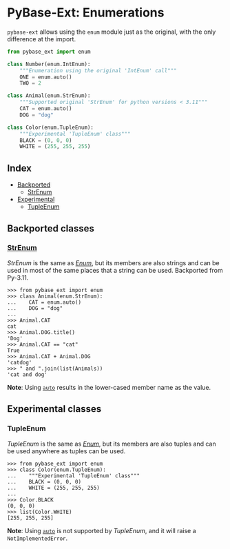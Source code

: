 # PyBase-Ext: Enumerations

`pybase-ext` allows using the `enum` module just as the original, with the only difference at the import.

```python
from pybase_ext import enum

class Number(enum.IntEnum):
    """Enumeration using the original 'IntEnum' call"""
    ONE = enum.auto()
    TWO = 2

class Animal(enum.StrEnum):
    """Supported original 'StrEnum' for python versions < 3.11"""
    CAT = enum.auto()
    DOG = "dog"

class Color(enum.TupleEnum):
    """Experimental 'TupleEnum' class"""
    BLACK = (0, 0, 0)
    WHITE = (255, 255, 255)
```

## Index

- [Backported](#backported-classes)
  - [StrEnum](#strenum)
- [Experimental](#experimental-classes)
  - [TupleEnum](#tupleenum)

## Backported classes

### [**StrEnum**](https://docs.python.org/3.11/library/enum.html#enum.StrEnum)

_StrEnum_ is the same as [_Enum_](https://docs.python.org/3.12/library/enum.html#enum.Enum), but its members are also strings and can be used in most of the same places that a string can be used.
Backported from Py-3.11.

```pycon
>>> from pybase_ext import enum
>>> class Animal(enum.StrEnum):
...    CAT = enum.auto()
...    DOG = "dog"
...
>>> Animal.CAT
cat
>>> Animal.DOG.title()
'Dog'
>>> Animal.CAT == "cat"
True
>>> Animal.CAT + Animal.DOG
'catdog'
>>> " and ".join(list(Animals))
'cat and dog'
```

**Note**: Using [`auto`](https://docs.python.org/3.12/library/enum.html#enum.auto) results in the lower-cased member name as the value.

## Experimental classes

### **TupleEnum**

_TupleEnum_ is the same as [_Enum_](https://docs.python.org/3.12/library/enum.html#enum.Enum), but its members are also tuples and can be used anywhere as tuples can be used.

```pycon
>>> from pybase_ext import enum
>>> class Color(enum.TupleEnum):
...    """Experimental 'TupleEnum' class"""
...    BLACK = (0, 0, 0)
...    WHITE = (255, 255, 255)
...
>>> Color.BLACK
(0, 0, 0)
>>> list(Color.WHITE)
[255, 255, 255]
```

**Note**: Using [`auto`](https://docs.python.org/3.12/library/enum.html#enum.auto) is not supported by _TupleEnum_, and it will raise a `NotImplementedError`.
